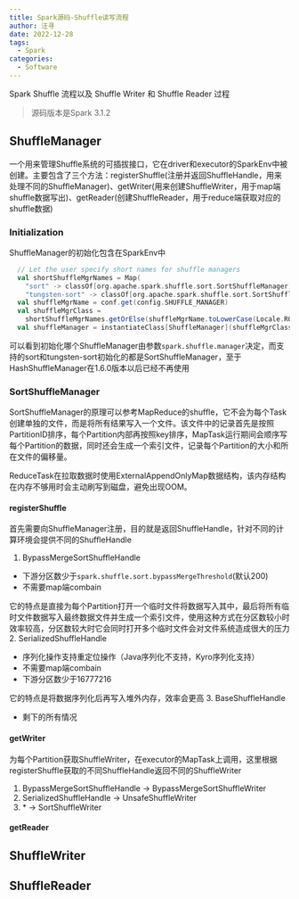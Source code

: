 ```yaml
---
title: Spark源码-Shuffle读写流程
author: 汪寻
date: 2022-12-28
tags:
  - Spark
categories:
  - Software
---
```


Spark Shuffle 流程以及 Shuffle Writer 和 Shuffle Reader 过程

<!-- more -->
> 源码版本是Spark 3.1.2
​ 
## ShuffleManager
一个用来管理Shuffle系统的可插拔接口，它在driver和executor的SparkEnv中被创建。主要包含了三个方法：registerShuffle(注册并返回ShuffleHandle，用来处理不同的ShuffleManager)、getWriter(用来创建ShuffleWriter，用于map端shuffle数据写出)、getReader(创建ShuffleReader，用于reduce端获取对应的shuffle数据)

### Initialization
ShuffleManager的初始化包含在SparkEnv中
```scala
  // Let the user specify short names for shuffle managers
  val shortShuffleMgrNames = Map(
    "sort" -> classOf[org.apache.spark.shuffle.sort.SortShuffleManager].getName,
    "tungsten-sort" -> classOf[org.apache.spark.shuffle.sort.SortShuffleManager].getName)
  val shuffleMgrName = conf.get(config.SHUFFLE_MANAGER)
  val shuffleMgrClass =
    shortShuffleMgrNames.getOrElse(shuffleMgrName.toLowerCase(Locale.ROOT), shuffleMgrName)
  val shuffleManager = instantiateClass[ShuffleManager](shuffleMgrClass)
```

可以看到初始化哪个ShuffleManager由参数`spark.shuffle.manager`决定，而支持的sort和tungsten-sort初始化的都是SortShuffleManager，至于HashShuffleManager在1.6.0版本以后已经不再使用

### SortShuffleManager
SortShuffleManager的原理可以参考MapReduce的shuffle，它不会为每个Task创建单独的文件，而是将所有结果写入一个文件。该文件中的记录首先是按照PartitionID排序，每个Partition内部再按照key排序，MapTask运行期间会顺序写每个Partition的数据，同时还会生成一个索引文件，记录每个Partition的大小和所在文件的偏移量。

ReduceTask在拉取数据时使用ExternalAppendOnlyMap数据结构，该内存结构在内存不够用时会主动刷写到磁盘，避免出现OOM。

#### registerShuffle
首先需要向ShuffleManager注册，目的就是返回ShuffleHandle，针对不同的计算环境会提供不同的ShuffleHandle
1. BypassMergeSortShuffleHandle
- 下游分区数少于`spark.shuffle.sort.bypassMergeThreshold`(默认200)
- 不需要map端combain

它的特点是直接为每个Partition打开一个临时文件将数据写入其中，最后将所有临时文件数据写入最终数据文件并生成一个索引文件，使用这种方式在分区数较小时效率较高，分区数较大时它会同时打开多个临时文件会对文件系统造成很大的压力
2. SerializedShuffleHandle
- 序列化操作支持重定位操作（Java序列化不支持，Kyro序列化支持）
- 不需要map端combain
- 下游分区数少于16777216

它的特点是将数据序列化后再写入堆外内存，效率会更高
3. BaseShuffleHandle
- 剩下的所有情况

#### getWriter
为每个Partition获取ShuffleWriter，在executor的MapTask上调用，这里根据registerShuffle获取的不同ShuffleHandle返回不同的ShuffleWriter
1. BypassMergeSortShuffleHandle -> BypassMergeSortShuffleWriter
2. SerializedShuffleHandle -> UnsafeShuffleWriter
3. \* -> SortShuffleWriter

#### getReader

## ShuffleWriter

## ShuffleReader


